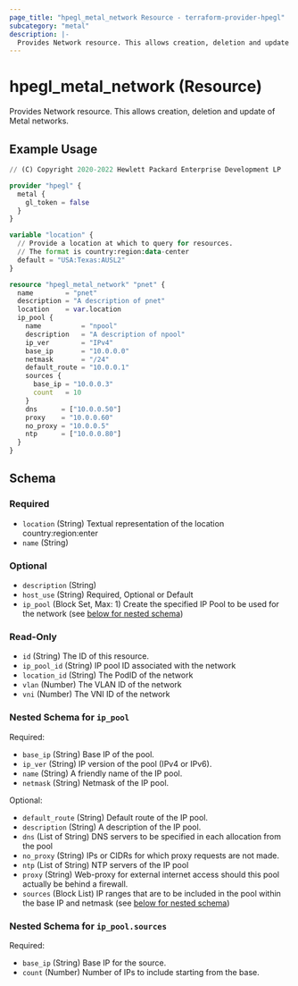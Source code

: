 ```yaml
---
page_title: "hpegl_metal_network Resource - terraform-provider-hpegl"
subcategory: "metal"
description: |-
  Provides Network resource. This allows creation, deletion and update of Metal networks.
---
```

# hpegl_metal_network (Resource)
Provides Network resource. This allows creation, deletion and update of Metal networks.
## Example Usage
```terraform
// (C) Copyright 2020-2022 Hewlett Packard Enterprise Development LP

provider "hpegl" {
  metal {
    gl_token = false
  }
}

variable "location" {
  // Provide a location at which to query for resources. 
  // The format is country:region:data-center
  default = "USA:Texas:AUSL2"
}

resource "hpegl_metal_network" "pnet" {
  name        = "pnet"
  description = "A description of pnet"
  location    = var.location
  ip_pool {
    name          = "npool"
    description   = "A description of npool"
    ip_ver        = "IPv4"
    base_ip       = "10.0.0.0"
    netmask       = "/24"
    default_route = "10.0.0.1"
    sources {
      base_ip = "10.0.0.3"
      count   = 10
    }
    dns      = ["10.0.0.50"]
    proxy    = "10.0.0.60"
    no_proxy = "10.0.0.5"
    ntp      = ["10.0.0.80"]
  }
}
```
<!-- schema generated by tfplugindocs -->
## Schema

### Required

- `location` (String) Textual representation of the location country:region:enter
- `name` (String)

### Optional

- `description` (String)
- `host_use` (String) Required, Optional or Default
- `ip_pool` (Block Set, Max: 1) Create the specified IP Pool to be used for the network (see [below for nested schema](#nestedblock--ip_pool))

### Read-Only

- `id` (String) The ID of this resource.
- `ip_pool_id` (String) IP pool ID associated with the network
- `location_id` (String) The PodID of the network
- `vlan` (Number) The VLAN ID of the network
- `vni` (Number) The VNI ID of the network

<a id="nestedblock--ip_pool"></a>
### Nested Schema for `ip_pool`

Required:

- `base_ip` (String) Base IP of the pool.
- `ip_ver` (String) IP version of the pool (IPv4 or IPv6).
- `name` (String) A friendly name of the IP pool.
- `netmask` (String) Netmask of the IP pool.

Optional:

- `default_route` (String) Default route of the IP pool.
- `description` (String) A description of the IP pool.
- `dns` (List of String) DNS servers to be specified in each allocation from the pool
- `no_proxy` (String) IPs or CIDRs for which proxy requests are not made.
- `ntp` (List of String) NTP servers of the IP pool
- `proxy` (String) Web-proxy for external internet access should this pool actually be behind a firewall.
- `sources` (Block List) IP ranges that are to be included in the pool within the base IP and netmask (see [below for nested schema](#nestedblock--ip_pool--sources))

<a id="nestedblock--ip_pool--sources"></a>
### Nested Schema for `ip_pool.sources`

Required:

- `base_ip` (String) Base IP for the source.
- `count` (Number) Number of IPs to include starting from the base.

